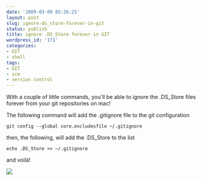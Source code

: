```yaml
---
date: '2009-03-09 02:26:25'
layout: post
slug: ignore-ds_store-forever-in-git
status: publish
title: ignore .DS_Store forever in GIT
wordpress_id: '171'
categories:
- GIT
- shell
tags:
- GIT
- scm
- version control
---
```


With a couple of little commands, you'll be able to ignore the .DS_Store files forever from your git repositories on mac!

The following command will add the .gitignore file to the git configuration
```
git config --global core.excludesfile ~/.gitignore
```

then, the following, will add the .DS_Store to the list

```
echo .DS_Store >> ~/.gitignore
```

and voilà!


![](http://img.zemanta.com/pixy.gif?x-id=e83f7a3e-301f-45e6-a80d-154706e6fe03)
